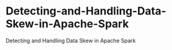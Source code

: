 # Detecting-and-Handling-Data-Skew-in-Apache-Spark
Detecting and Handling Data Skew in Apache Spark
